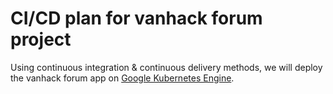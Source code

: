 # CI/CD plan for vanhack forum project

Using continuous integration & continuous delivery methods, we will deploy the vanhack forum app on [Google Kubernetes Engine](https://cloud.google.com/kubernetes-engine/).
